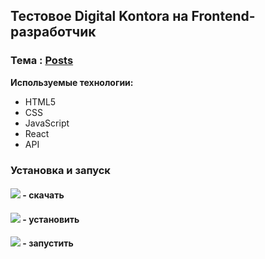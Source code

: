## Тестовое Digital Kontora на Frontend-разработчик

### Тема : [Posts]()

**Используемые технологии:**

* HTML5
* CSS
* JavaScript
* React
* API

### Установка и запуск

#### ![](https://img.shields.io/badge/-git%20clone-red) - скачать
#### ![](https://img.shields.io/badge/-npm%20i-yellow) - установить
#### ![](https://img.shields.io/badge/-npm%20start-green) - запустить
